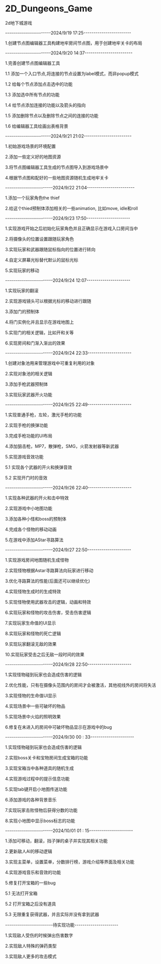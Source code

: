# 2D_Dungeons_Game
2d地下城游戏

-----------------------2024/9/19 17:25------------------------

1.创建节点图编辑器工具构建地牢房间节点图，用于创建地牢关卡的布局

-----------------------2024/9/20 14:37------------------------

1.完善创建节点图编辑器工具

1.1 添加一个入口节点,将连接的节点设置为label模式，而非popup模式

1.2 给每个节点添加点击选中的功能

1.3 添加选中所有节点的功能

1.4 给节点添加连接的功能以及箭头的指向

1.5 添加删除节点以及删除节点之间的连接的功能

1.6 给编辑器工具绘画出表格背景

-----------------------2024/9/21 21:02------------------------

1.初始游戏场景的环境配置

2.添加一些定义好的地图资源

3.将节点图编辑器工具生成的节点图导入到游戏场景中

4.根据节点图和配好的一些地图资源随机生成地牢关卡

------------------------2024/9/22 21:04------------------------

1.添加一个玩家角色the thief

2.给这个thied预制体添加相关的一些animation, 比如move, idle和roll

------------------------2024/9/23 17:50----------------------

1.实现游戏开始之后初始化玩家角色并且正确显示在游戏入口房间当中

2.将摄像头的位置设置跟随玩家角色

3.实现玩家和武器跟随鼠标指向的位置进行转向

4.自定义屏幕光标替代默认的鼠标光标

5.实现玩家的移动

------------------------2024/9/24 12:07----------------------

1.实现玩家的翻滚

2.实现游戏镜头可以根据光标的移动进行跟随

3.添加门的预制体

4.将门实例化并且显示在游戏地图上

5.实现门的相关逻辑，比如开和关等

6.实现房间和门渐入渐出的效果

------------------------2024/9/24 22:33----------------------

1.创建对象池用来管理游戏中可重复利用的对象

2.实现对象池的相关逻辑

3.添加手枪武器预制体

3.实现玩家武器开火功能

------------------------2024/9/25 22:49----------------------

1.实现普通手枪，左轮，激光手枪的功能

2.实现手枪的换弹功能

3.完成手枪功能的UI布局

4.添加狙击枪，MP7，散弹枪，SMG，火箭发射器等新武器

5.实现游戏音效功能

5.1 实现各个武器的开火和换弹音效

5.2 实现开门时的音效

------------------------2024/9/26 22:40----------------------

1.实现各种武器的开火和击中特效

2.实现游戏中小地图功能

3.添加各种小怪和boss的预制体

4.完成各个怪物的移动动画

5.在游戏中添加AStar寻路算法

------------------------2024/9/27 22:50----------------------

1.实现游戏房间地图随机生成怪物

2.实现怪物根据Astar寻路算法向玩家进行移动

3.优化寻路算法的性能(后面还可以继续优化)

4.实现怪物生成时的生成特效

5.实现怪物使用武器攻击的逻辑，动画和特效

6.实现玩家和怪物的攻击伤害，受击伤害逻辑

7.实现玩家生命值的UI显示

8.实现玩家和怪物的死亡逻辑

9.实现玩家翻滚无敌的效果

10.实现玩家受击之后无敌一段时间的效果

------------------------2024/9/28 22:50----------------------

1.实现怪物碰到玩家也会造成伤害的逻辑

2.优化性能，只有在摄像头范围内的房间才会被激活，其他视线外的房间将失活

3.实现怪物的生命值UI显示

4.实现场景中一些可破坏的物品

5.实现场景中火焰的照明效果

6.修复在未进入的房间中可破坏物品显示在游戏中的bug

------------------------2024/9/30 00 : 33----------------------

1.实现怪物碰到玩家也会造成伤害的逻辑

2.实现boss关卡和宝物房间生成宝箱的功能

3.实现宝箱当中各种道具的随机生成

4.实现游戏过程中的提示信息功能

5.实现tab键开启小地图传送功能

6.添加游戏的各种背景音乐

7.实现玩家击败怪物后获得分数的功能

8.实现小地图中显示boss标志的功能

------------------------2024/10/01 01 : 15----------------------

1.添加可移动，翻滚，挡子弹的桌子并实现其相关功能

2.更新敌人AI的移动逻辑

3.实现主菜单，设置菜单，分数排行榜，游戏介绍等界面及相关功能

4.实现游戏音乐和音效的功能

5.修复打开宝箱的一些bug

5.1 无法打开宝箱

5.2 打开宝箱之后没有道具

5.3 无限重复获得武器，并且实际并没有拿到武器

------------------------待实现功能----------------------

1.实现敌人受伤的时候弹出伤害数字

2.实现敌人特殊的弹药类型

3.实现敌人更多的攻击模式